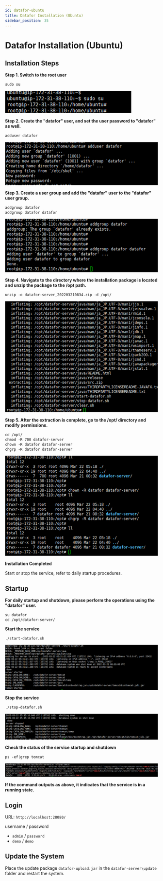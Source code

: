 ```yaml
---
id: datafor-ubuntu
title: Datafor Installation (Ubuntu)
sidebar_position: 35
---
```


# Datafor Installation (Ubuntu)
## Installation Steps

**Step 1. Switch to the root user**

```
sudo su  
```

<div align="left"><img src="../../../../../static/img/datafor/setup/image-20220829171526492.png"  /></div>

**Step 2. Create the "datafor" user, and set the user password to "datafor" as well.**

```
adduser datafor
```

<div align="left"><img src="../../../../../static/img/datafor/setup/image-20220829171542736.png"  /></div>

**Step 3. Create a user group and add the "datafor" user to the "datafor" user group.**

```
addgroup datafor
addgroup datafor datafor
```

<div align="left"><img src="../../../../../static/img/datafor/setup/image-20220829171600582.png"  /></div>

**Step 4. Navigate to the directory where the installation package is located and unzip the package to the /opt path.**

```
unzip -o datafor-server_202203210834.zip -d /opt/
```

<div align="left"><img src="../../../../../static/img/datafor/setup/image-20220829171613825.png"  /></div>

**Step 5. After the extraction is complete, go to the /opt/ directory and modify permissions.**

```
cd /opt/
chmod -R 700 datafor-server
chown -R datafor datafor-server
chgrp -R datafor datafor-server
```

<div align="left"><img src="../../../../../static/img/datafor/setup/image-20220829171632512.png"  /></div>

**Installation Completed**

Start or stop the service, refer to daily startup procedures.

## Startup

**For daily startup and shutdown, please perform the operations using the "datafor" user.**

```
su datafor
cd /opt/datafor-server/
```

**Start the service**

```
./start-datafor.sh
```

<div align="left"><img src="../../../../../static/img/datafor/setup/image-20220829171648174.png"  /></div>

**Stop the service**

```
./stop-datafor.sh
```

<div align="left"><img src="../../../../../static/img/datafor/setup/image-20220829171701208.png"  /></div>

**Check the status of the service startup and shutdown**

```
ps -ef|grep tomcat
```

<div align="left"><img src="../../../../../static/img/datafor/setup/image-20220829171716368.png"  /></div>

**If the command outputs as above, it indicates that the service is in a running state.**

## Login

URL:  `http://localhost:28080/`

username  /  password

- `admin` / `password`
- `demo` / `demo`

## Update the System

Place the update package `datafor-upload.jar` in the `datafor-server\update` folder and restart the system.